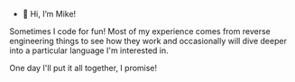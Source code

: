- 👋 Hi, I’m Mike!

Sometimes I code for fun! Most of my experience comes from reverse engineering things to see how they work and occasionally will dive deeper into a particular language I'm interested in.

One day I'll put it all together, I promise!

<!---
Pariah187/Pariah187 is a ✨ special ✨ repository because its `README.md` (this file) appears on your GitHub profile.
You can click the Preview link to take a look at your changes.
--->
